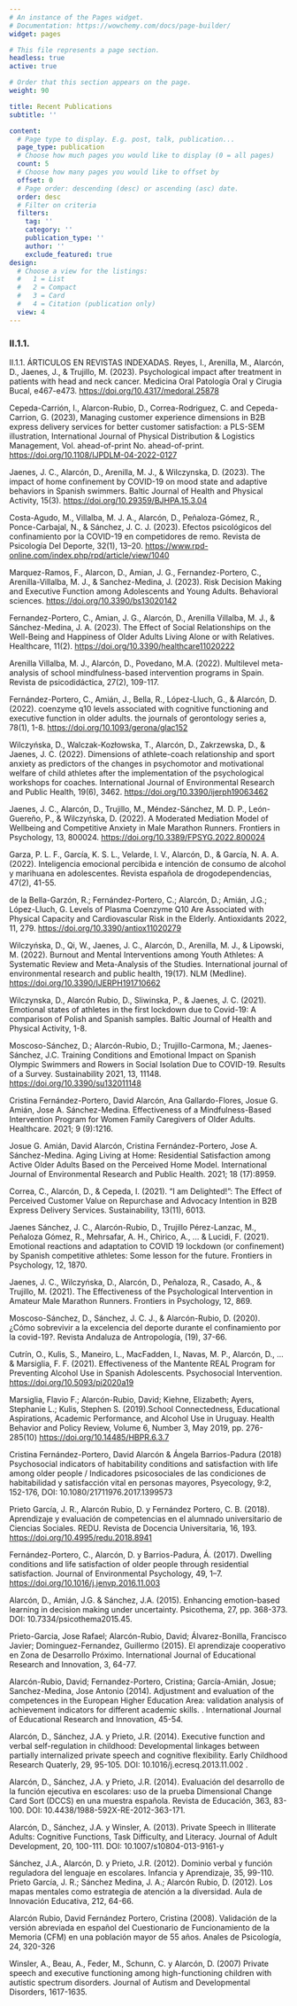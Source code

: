 ```yaml
---
# An instance of the Pages widget.
# Documentation: https://wowchemy.com/docs/page-builder/
widget: pages

# This file represents a page section.
headless: true
active: true

# Order that this section appears on the page.
weight: 90

title: Recent Publications
subtitle: ''

content:
  # Page type to display. E.g. post, talk, publication...
  page_type: publication
  # Choose how much pages you would like to display (0 = all pages)
  count: 5
  # Choose how many pages you would like to offset by
  offset: 0
  # Page order: descending (desc) or ascending (asc) date.
  order: desc
  # Filter on criteria
  filters:
    tag: ''
    category: ''
    publication_type: ''
    author: ''
    exclude_featured: true
design:
  # Choose a view for the listings:
  #   1 = List
  #   2 = Compact
  #   3 = Card
  #   4 = Citation (publication only)
  view: 4
---
```


### II.1.1.

II.1.1.	ÁRTICULOS EN REVISTAS INDEXADAS.
Reyes, I., Arenilla, M., Alarcón, D., Jaenes, J., & Trujillo, M. (2023). Psychological impact after treatment in patients with head and neck cancer. Medicina Oral Patología Oral y Cirugia Bucal, e467-e473. https://doi.org/10.4317/medoral.25878

Cepeda-Carrión, I., Alarcon-Rubio, D., Correa-Rodriguez, C. and Cepeda-Carrion, G. (2023), Managing customer experience dimensions in B2B express delivery services for better customer satisfaction: a PLS-SEM illustration, International Journal of Physical Distribution & Logistics Management, Vol. ahead-of-print No. ahead-of-print. https://doi.org/10.1108/IJPDLM-04-2022-0127

Jaenes, J. C., Alarcón, D., Arenilla, M. J., & Wilczynska, D. (2023). The impact of home confinement by COVID-19 on mood state and adaptive behaviors in Spanish swimmers. Baltic Journal of Health and Physical Activity, 15(3). https://doi.org/10.29359/BJHPA.15.3.04

Costa-Agudo, M., Villalba, M. J. A., Alarcón, D., Peñaloza-Gómez, R., Ponce-Carbajal, N., & Sánchez, J. C. J. (2023). Efectos psicológicos del confinamiento por la COVID-19 en competidores de remo. Revista de Psicología Del Deporte, 32(1), 13–20. https://www.rpd-online.com/index.php/rpd/article/view/1040

Marquez-Ramos, F., Alarcon, D., Amian, J. G., Fernandez-Portero, C., Arenilla-Villalba, M. J., & Sanchez-Medina, J. (2023). Risk Decision Making and Executive Function among Adolescents and Young Adults. Behavioral sciences. https://doi.org/10.3390/bs13020142 

Fernandez-Portero, C., Amian, J. G., Alarcón, D., Arenilla Villalba, M. J., & Sánchez-Medina, J. A. (2023). The Effect of Social Relationships on the Well-Being and Happiness of Older Adults Living Alone or with Relatives. Healthcare, 11(2). https://doi.org/10.3390/healthcare11020222

Arenilla Villalba, M. J., Alarcón, D., Povedano, M.A. (2022). Multilevel meta-analysis of school mindfulness-based intervention programs in Spain. Revista de psicodidáctica, 27(2), 109-117.

Fernández-Portero, C., Amián, J., Bella, R., López-Lluch, G., & Alarcón, D. (2022). coenzyme q10 levels associated with cognitive functioning and executive function in older adults. the journals of gerontology series a, 78(1), 1-8. https://doi.org/10.1093/gerona/glac152

Wilczyńska, D., Walczak-Kozłowska, T., Alarcón, D., Zakrzewska, D., & Jaenes, J. C. (2022). Dimensions of athlete-coach relationship and sport anxiety as predictors of the changes in psychomotor and motivational welfare of child athletes after the implementation of the psychological workshops for coaches. International Journal of Environmental Research and Public Health, 19(6), 3462. https://doi.org/10.3390/ijerph19063462

Jaenes, J. C., Alarcón, D., Trujillo, M., Méndez-Sánchez, M. D. P., León-Guereño, P., & Wilczyńska, D. (2022). A Moderated Mediation Model of Wellbeing and Competitive Anxiety in Male Marathon Runners. Frontiers in Psychology, 13, 800024. https://doi.org/10.3389/FPSYG.2022.800024

Garza, P. L. F., García, K. S. L., Velarde, I. V., Alarcón, D., & García, N. A. A. (2022). Inteligencia emocional percibida e intención de consumo de alcohol y marihuana en adolescentes. Revista española de drogodependencias, 47(2), 41-55.

de la Bella-Garzón, R.; Fernández-Portero, C.; Alarcón, D.; Amián, J.G.; López-Lluch, G. Levels of Plasma Coenzyme Q10 Are Associated with Physical Capacity and Cardiovascular Risk in the Elderly. Antioxidants 2022, 11, 279. https://doi.org/10.3390/antiox11020279

Wilczyńska, D., Qi, W., Jaenes, J. C., Alarcón, D., Arenilla, M. J., & Lipowski, M. (2022). Burnout and Mental Interventions among Youth Athletes: A Systematic Review and Meta-Analysis of the Studies. International journal of environmental research and public health, 19(17). NLM (Medline). https://doi.org/10.3390/IJERPH191710662

Wilczynska, D., Alarcón Rubio, D., Sliwinska, P., & Jaenes, J. C. (2021). Emotional states of athletes in the first lockdown due to Covid-19: A comparison of Polish and Spanish samples. Baltic Journal of Health and Physical Activity, 1-8.

Moscoso-Sánchez, D.; Alarcón-Rubio, D.; Trujillo-Carmona, M.; Jaenes-Sánchez, J.C. Training Conditions and Emotional Impact on Spanish Olympic Swimmers and Rowers in Social Isolation Due to COVID-19. Results of a Survey. Sustainability 2021, 13, 11148. https://doi.org/10.3390/su132011148

Cristina Fernández-Portero, David Alarcón, Ana Gallardo-Flores, Josue G. Amián, Jose A. Sánchez-Medina. Effectiveness of a Mindfulness-Based Intervention Program for Women Family Caregivers of Older Adults. Healthcare. 2021; 9 (9):1216.

Josue G. Amián, David Alarcón, Cristina Fernández-Portero, Jose A. Sánchez-Medina. Aging Living at Home: Residential Satisfaction among Active Older Adults Based on the Perceived Home Model. International Journal of Environmental Research and Public Health. 2021; 18 (17):8959.

Correa, C., Alarcón, D., & Cepeda, I. (2021). “I am Delighted!”: The Effect of Perceived Customer Value on Repurchase and Advocacy Intention in B2B Express Delivery Services. Sustainability, 13(11), 6013.

Jaenes Sánchez, J. C., Alarcón-Rubio, D., Trujillo Pérez-Lanzac, M., Peñaloza Gómez, R., Mehrsafar, A. H., Chirico, A., ... & Lucidi, F. (2021). Emotional reactions and adaptation to COVID 19 lockdown (or confinement) by Spanish competitive athletes: Some lesson for the future. Frontiers in Psychology, 12, 1870.

Jaenes, J. C., Wilczyńska, D., Alarcón, D., Peñaloza, R., Casado, A., & Trujillo, M. (2021). The Effectiveness of the Psychological Intervention in Amateur Male Marathon Runners. Frontiers in Psychology, 12, 869.

Moscoso-Sánchez, D., Sánchez, J. C. J., & Alarcón-Rubio, D. (2020). ¿Cómo sobrevivir a la excelencia del deporte durante el confinamiento por la covid-19?. Revista Andaluza de Antropología, (19), 37-66.

Cutrín, O., Kulis, S., Maneiro, L., MacFadden, I., Navas, M. P., Alarcón, D., ... & Marsiglia, F. F. (2021). Effectiveness of the Mantente REAL Program for Preventing Alcohol Use in Spanish Adolescents. Psychosocial Intervention. https://doi.org/10.5093/pi2020a19

Marsiglia, Flavio F.; Alarcón-Rubio, David; Kiehne, Elizabeth; Ayers, Stephanie L.; Kulis, Stephen S. (2019).School Connectedness, Educational Aspirations, Academic Performance, and Alcohol Use in Uruguay. Health Behavior and Policy Review, Volume 6, Number 3, May 2019, pp. 276-285(10) https://doi.org/10.14485/HBPR.6.3.7

Cristina Fernández-Portero, David Alarcón & Ángela Barrios-Padura (2018) Psychosocial indicators of habitability conditions and satisfaction with life among older people / Indicadores psicosociales de las condiciones de habitabilidad y satisfacción vital en personas mayores, Psyecology, 9:2, 152-176, DOI: 10.1080/21711976.2017.1399573

Prieto García, J. R., Alarcón Rubio, D. y Fernández Portero, C. B. (2018). Aprendizaje y evaluación de competencias en el alumnado universitario de Ciencias Sociales. REDU. Revista de Docencia Universitaria, 16, 193. https://doi.org/10.4995/redu.2018.8941 

Fernández-Portero, C., Alarcón, D. y Barrios-Padura, Á. (2017). Dwelling conditions and life satisfaction of older people through residential satisfaction. Journal of Environmental Psychology, 49, 1–7. https://doi.org/10.1016/j.jenvp.2016.11.003 

Alarcón, D., Amián, J.G. & Sánchez, J.A. (2015). Enhancing emotion-based learning in decision making under uncertainty. Psicothema, 27, pp. 368-373. DOI: 10.7334/psicothema2015.45. 

Prieto-Garcia, Jose Rafael; Alarcón-Rubio, David; Álvarez-Bonilla, Francisco Javier; Dominguez-Fernandez, Guillermo (2015). El aprendizaje cooperativo en Zona de Desarrollo Próximo. International Journal of Educational Research and Innovation, 3, 64-77. 

Alarcón-Rubio, David; Fernandez-Portero, Cristina; García-Amián, Josue; Sanchez-Medina, Jose Antonio (2014). Adjustment and evaluation of the competences in the European Higher Education Area: validation analysis of achievement indicators for different academic skills. . International Journal of Educational Research and Innovation, 45-54. 

Alarcón, D., Sánchez, J.A. y Prieto, J.R. (2014). Executive function and verbal self-regulation in childhood: Developmental linkages between partially internalized private speech and cognitive flexibility. Early Childhood Research Quaterly, 29, 95-105. DOI:  10.1016/j.ecresq.2013.11.002 .

Alarcón, D., Sánchez, J.A. y Prieto, J.R. (2014). Evaluación del desarrollo de la función ejecutiva en escolares: uso de la prueba Dimensional Change Card Sort (DCCS) en una muestra española. Revista de Educación, 363, 83-100. DOI: 10.4438/1988-592X-RE-2012-363-171. 

Alarcón, D., Sánchez, J.A. y Winsler, A. (2013). Private Speech in Illiterate Adults: Cognitive Functions, Task Difficulty, and Literacy. Journal of Adult Development, 20, 100-111. DOI: 10.1007/s10804-013-9161-y 

Sánchez, J.A., Alarcón, D. y Prieto, J.R. (2012). Dominio verbal y función reguladora del lenguaje en escolares. Infancia y Aprendizaje, 35, 99-110. 
Prieto García, J. R.; Sánchez Medina, J. A.; Alarcón Rubio, D. (2012). Los mapas mentales como estrategia de atención a la diversidad. Aula de Innovación Educativa, 212, 64-66.

Alarcón Rubio, David   Fernández Portero, Cristina (2008). Validación de la versión abreviada en español del Cuestionario de Funcionamiento de la Memoria (CFM) en una población mayor de 55 años. Anales de Psicología, 24, 320-326 

Winsler, A., Beau, A., Feder, M., Schunn, C. y Alarcón, D. (2007) Private speech and executive functioning among high-functioning children with autistic spectrum disorders. Journal of Autism and Developmental Disorders, 1617-1635. 
